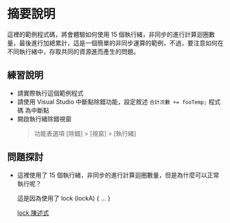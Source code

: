 # 摘要說明

這裡的範例程式碼，將會體驗如何使用 15 個執行緒，非同步的進行計算迴圈數量，最後進行加總累計，這是一個簡單的非同步運算的範例，不過，要注意如何在不同執行緒中，存取共同的資源進而產生的問題。

## 練習說明

* 請實際執行這個範例程式
* 請使用 Visual Studio 中斷點除錯功能，設定敘述 `合計次數 += fooTemp;` 程式碼 為中斷點
* 開啟執行緒除錯視窗
  > 功能表選項 [除錯] > [視窗] > [執行緒]

## 問題探討

* 這裡使用了 15 個執行緒，非同步的進行計算迴圈數量，但是為什麼可以正常執行呢？
  
  這是因為使用了 lock (lockA) { ... }

  [lock 陳述式](https://docs.microsoft.com/zh-tw/dotnet/csharp/language-reference/keywords/lock-statement)
  